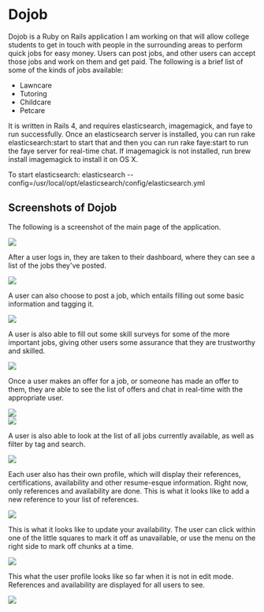 <h1>Dojob</h1>
<p>Dojob is a Ruby on Rails application I am working on that will allow college students to get in touch with people in the surrounding areas to perform quick jobs for easy money. Users can post jobs, and other users can accept those jobs and work on them and get paid. The following is a brief list of some of the kinds of jobs available:</p>
<ul>
<li>Lawncare</li>
<li>Tutoring</li>
<li>Childcare</li>
<li>Petcare</li>
</ul>

<p>It is written in Rails 4, and requires elasticsearch, imagemagick, and faye to run successfully. Once an elasticsearch server is installed, you can run rake elasticsearch:start to start that and then you can run rake faye:start to run the faye server for real-time chat. If imagemagick is not installed, run brew install imagemagick to install it on OS X.</p>
<p> To start elasticsearch:
elasticsearch --config=/usr/local/opt/elasticsearch/config/elasticsearch.yml
</p>

<h2>Screenshots of Dojob</h2>
<p>The following is a screenshot of the main page of the application.</p>
<img src="./app/assets/readme_imgs/main.png">
<br>

<p>After a user logs in, they are taken to their dashboard, where they can see a list of the jobs they've posted.</p>
<img src="./app/assets/images/readme_img/dashboard1.png">
<br>

<p>A user can also choose to post a job, which entails filling out some basic information and tagging it.</p>
<img src="./app/assets/images/readme_img/dashboard2.png">
<br>

<p>A user is also able to fill out some skill surveys for some of the more important jobs, giving other users some assurance that they are trustworthy and skilled.</p>
<img src="./app/assets/images/readme_img/dashboard3.png">
<br>

<p>Once a user makes an offer for a job, or someone has made an offer to them, they are able to see the list of offers and chat in real-time with the appropriate user.</p>
<img src="./app/assets/images/readme_img/offers1.png">
<br>
<img src="./app/assets/images/readme_img/offers2.png">
<br>

<p>A user is also able to look at the list of all jobs currently available, as well as filter by tag and search.</p>
<img src="./app/assets/images/readme_img/jobs.png">
<br>

<p>Each user also has their own profile, which will display their references, certifications, availability and other resume-esque information. Right now, only references and availability are done. This is what it looks like to add a new reference to your list of references.</p>
<img src="./app/assets/images/readme_img/add_refs.png">
<br>

<p>This is what it looks like to update your availability. The user can click within one of the little squares to mark it off as unavailable, or use the menu on the right side to mark off chunks at a time.</p>
<img src="./app/assets/images/readme_img/avail.png">
<br>

<p>This what the user profile looks like so far when it is not in edit mode. References and availability are displayed for all users to see.</p>
<img src="./app/assets/images/readme_img/profile.png">
<br>
